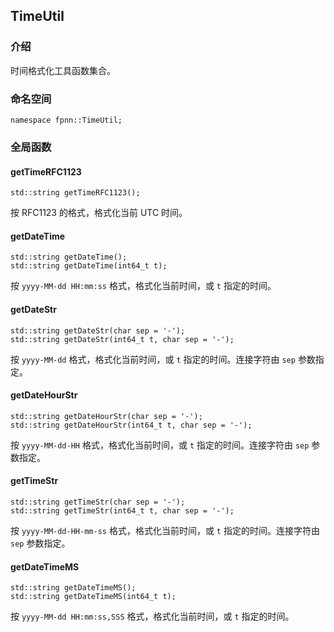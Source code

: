 ## TimeUtil

### 介绍

时间格式化工具函数集合。

### 命名空间

	namespace fpnn::TimeUtil;

### 全局函数

#### getTimeRFC1123

	std::string getTimeRFC1123();

按 RFC1123 的格式，格式化当前 UTC 时间。

#### getDateTime

	std::string getDateTime();
	std::string getDateTime(int64_t t);

按 `yyyy-MM-dd HH:mm:ss` 格式，格式化当前时间，或 `t` 指定的时间。

#### getDateStr

	std::string getDateStr(char sep = '-');
	std::string getDateStr(int64_t t, char sep = '-');

按 `yyyy-MM-dd` 格式，格式化当前时间，或 `t` 指定的时间。连接字符由 `sep` 参数指定。

#### getDateHourStr

	std::string getDateHourStr(char sep = '-');
	std::string getDateHourStr(int64_t t, char sep = '-');

按 `yyyy-MM-dd-HH` 格式，格式化当前时间，或 `t` 指定的时间。连接字符由 `sep` 参数指定。

#### getTimeStr

	std::string getTimeStr(char sep = '-');
	std::string getTimeStr(int64_t t, char sep = '-');

按 `yyyy-MM-dd-HH-mm-ss` 格式，格式化当前时间，或 `t` 指定的时间。连接字符由 `sep` 参数指定。

#### getDateTimeMS

	std::string getDateTimeMS();
	std::string getDateTimeMS(int64_t t);

按 `yyyy-MM-dd HH:mm:ss,SSS` 格式，格式化当前时间，或 `t` 指定的时间。